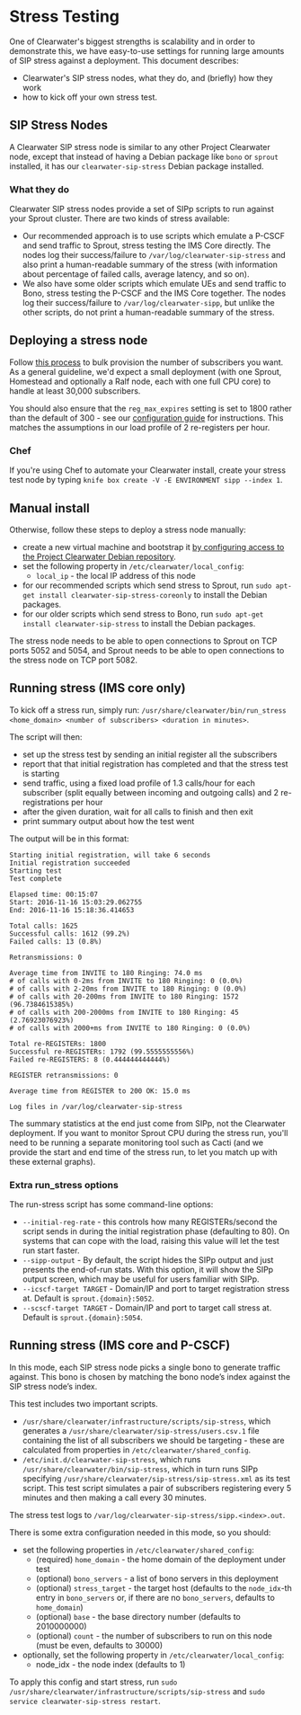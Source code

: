 # Stress Testing

One of Clearwater's biggest strengths is scalability and in order to demonstrate this, we have easy-to-use settings for running large amounts of SIP stress against a deployment.  This document describes:

- Clearwater's SIP stress nodes, what they do, and (briefly) how they work
- how to kick off your own stress test.

## SIP Stress Nodes

A Clearwater SIP stress node is similar to any other Project Clearwater node, except that instead of
having a Debian package like `bono` or `sprout` installed, it has our `clearwater-sip-stress` Debian
package installed.

### What they do

Clearwater SIP stress nodes provide a set of SIPp scripts to run against your Sprout cluster. There are two kinds of stress available:

* Our recommended approach is to use scripts which emulate a P-CSCF and send traffic to Sprout, stress testing the IMS Core directly.  The nodes log their success/failure to `/var/log/clearwater-sip-stress` and also print a human-readable summary of the stress (with information about percentage of failed calls, average latency, and so on).
* We also have some older scripts which emulate UEs and send traffic to Bono, stress testing the P-CSCF and the IMS Core together.  The nodes log their success/failure to `/var/log/clearwater-sipp`, but unlike the other scripts, do not print a human-readable summary of the stress.

## Deploying a stress node

Follow [this process](https://github.com/Metaswitch/crest/blob/dev/docs/Bulk-Provisioning%20Numbers.md) to bulk provision the number of subscribers you want. As a general guideline, we'd expect a small deployment (with one Sprout, Homestead and optionally a Ralf node, each with one full CPU core) to handle at least 30,000 subscribers.

You should also ensure that the `reg_max_expires` setting is set to 1800 rather than the default of 300 - see our [configuration guide](Clearwater_Configuration_Options_Reference.md) for instructions. This matches the assumptions in our load profile of 2 re-registers per hour.

### Chef

If you're using Chef to automate your Clearwater install, create your stress test node by typing `knife box create -V -E ENVIRONMENT sipp --index 1`.

## Manual install

Otherwise, follow these steps to deploy a stress node manually:

* create a new virtual machine and bootstrap it [by configuring access to the Project Clearwater Debian repository](Manual_Install.md#configure-the-apt-software-sources).
* set the following property in `/etc/clearwater/local_config`:
    * `local_ip` - the local IP address of this node
* for our recommended scripts which send stress to Sprout, run `sudo apt-get install clearwater-sip-stress-coreonly` to install the Debian packages.
* for our older scripts which send stress to Bono, run `sudo apt-get install clearwater-sip-stress` to install the Debian packages.

The stress node needs to be able to open connections to Sprout on TCP ports 5052 and 5054, and Sprout needs to be able to open connections to the stress node on TCP port 5082.

## Running stress (IMS core only)

To kick off a stress run, simply run: `/usr/share/clearwater/bin/run_stress <home_domain> <number of subscribers> <duration in minutes>`.

The script will then:

* set up the stress test by sending an initial register all the subscribers
* report that that initial registration has completed and that the stress test is starting
* send traffic, using a fixed load profile of 1.3 calls/hour for each subscriber (split equally between incoming and outgoing calls) and 2 re-registrations per hour
* after the given duration, wait for all calls to finish and then exit
* print summary output about how the test went

The output will be in this format:

```
Starting initial registration, will take 6 seconds
Initial registration succeeded
Starting test
Test complete

Elapsed time: 00:15:07
Start: 2016-11-16 15:03:29.062755
End: 2016-11-16 15:18:36.414653

Total calls: 1625
Successful calls: 1612 (99.2%)
Failed calls: 13 (0.8%)

Retransmissions: 0

Average time from INVITE to 180 Ringing: 74.0 ms
# of calls with 0-2ms from INVITE to 180 Ringing: 0 (0.0%)
# of calls with 2-20ms from INVITE to 180 Ringing: 0 (0.0%)
# of calls with 20-200ms from INVITE to 180 Ringing: 1572 (96.7384615385%)
# of calls with 200-2000ms from INVITE to 180 Ringing: 45 (2.76923076923%)
# of calls with 2000+ms from INVITE to 180 Ringing: 0 (0.0%)

Total re-REGISTERs: 1800
Successful re-REGISTERs: 1792 (99.5555555556%)
Failed re-REGISTERS: 8 (0.444444444444%)

REGISTER retransmissions: 0

Average time from REGISTER to 200 OK: 15.0 ms

Log files in /var/log/clearwater-sip-stress
```

The summary statistics at the end just come from SIPp, not the Clearwater deployment. If you want to monitor Sprout CPU during the stress run, you'll need to be running a separate monitoring tool such as Cacti (and we provide the start and end time of the stress run, to let you match up with these external graphs).

### Extra run_stress options

The run-stress script has some command-line options:

* `--initial-reg-rate` - this controls how many REGISTERs/second the script sends in during the initial registration phase (defaulting to 80). On systems that can cope with the load, raising this value will let the test run start faster.
* `--sipp-output` - By default, the script hides the SIPp output and just presents the end-of-run stats. With this option, it will show the SIPp output screen, which may be useful for users familiar with SIPp.
* `--icscf-target TARGET` - Domain/IP and port to target registration stress at. Default is `sprout.{domain}:5052`.
* `--scscf-target TARGET` - Domain/IP and port to target call stress at. Default is `sprout.{domain}:5054`. 

## Running stress (IMS core and P-CSCF)

In this mode, each SIP stress node picks a single bono to generate traffic against. This bono is chosen by matching the bono node’s index against the SIP stress node’s index.

This test includes two important scripts.

* `/usr/share/clearwater/infrastructure/scripts/sip-stress`, which generates a `/usr/share/clearwater/sip-stress/users.csv.1` file containing the list of all subscribers we should be targeting - these are calculated from properties in `/etc/clearwater/shared_config`.
* `/etc/init.d/clearwater-sip-stress`, which runs `/usr/share/clearwater/bin/sip-stress`, which in turn runs SIPp specifying `/usr/share/clearwater/sip-stress/sip-stress.xml` as its test script. This test script simulates a pair of subscribers registering every 5 minutes and then making a call every 30 minutes.

The stress test logs to `/var/log/clearwater-sip-stress/sipp.<index>.out`.

There is some extra configuration needed in this mode, so you should:

* set the following properties in `/etc/clearwater/shared_config`:
    * (required) `home_domain` - the home domain of the deployment under test
    * (optional) `bono_servers` - a list of bono servers in this deployment
    * (optional) `stress_target` - the target host (defaults to the `node_idx`-th entry in `bono_servers` or, if there are no `bono_servers`, defaults to `home_domain`)
    * (optional) `base` - the base directory number (defaults to 2010000000)
    * (optional) `count` - the number of subscribers to run on this node (must be even, defaults to 30000)
* optionally, set the following property in `/etc/clearwater/local_config`:
    * node_idx - the node index (defaults to 1)

To apply this config and start stress, run `sudo /usr/share/clearwater/infrastructure/scripts/sip-stress` and `sudo service clearwater-sip-stress restart`.
